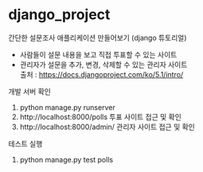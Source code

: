 # django_project

간단한 설문조사 애플리케이션 만들어보기 (django 튜토리얼)
- 사람들이 설문 내용을 보고 직접 투표할 수 있는 사이트
- 관리자가 설문을 추가, 변경, 삭제할 수 있는 관리자 사이트 <br>
출처 : https://docs.djangoproject.com/ko/5.1/intro/

개발 서버 확인
1. python manage.py runserver
2. http://localhost:8000/polls 투표 사이트 접근 및 확인
3. http://localhost:8000/admin/ 관리자 사이트 접근 및 확인


테스트 실행
1. python manage.py test polls
